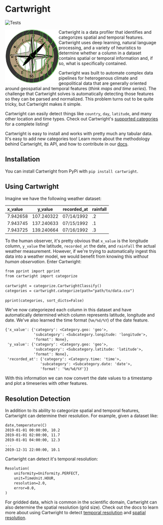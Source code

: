 
# Cartwright
![Tests](https://github.com/jataware/cartwright/actions/workflows/tests.yml/badge.svg)

<img src="docs/assets/cartwright-logo-r0d1.png" width="175px" align="left"/>
Cartwright is a data profiler that identifies and categorizes spatial and temporal features. Cartwright uses deep learning, natural language processing, and a variety of heuristics to determine whether a column in a dataset contains spatial or temporal information and, if so, what is specifically contained.

Cartwright was built to automate complex data pipelines for heterogenous climate and geopolitical data that are generally oriented around geospatial and temporal features (_think maps and time series_). The challenge that Cartwright solves is automatically detecting those features so they can be parsed and normalized. This problem turns out to be quite tricky, but Cartwright makes it simple.

Cartwright can easily detect things like `country`, `day`, `latitude`, and many other location and time types. Check out Cartwright's [supported categories](https://jataware.github.io/cartwright/categories.html) for a complete listing!

Cartwright is easy to install and works with pretty much any tabular data. It's easy to add new categories too! Learn more about the methodology behind Cartwright, its API, and how to contribute in our [docs](https://jataware.github.io/cartwright).

## Installation

You can install Cartwright from PyPi with `pip install cartwright`.

## Using Cartwright

Imagine we have the following weather dataset:

| x_value  |  y_value   | recorded_at | rainfall |
|:---------|:----------:|------------:|--------|
| 7.942658 | 107.240322 | 07/14/1992  | .2     |
| 7.943745 | 137.240633 | 07/15/1992  | .1     |
| 7.943725 | 139.240664 | 07/16/1992  | .3     |


To the human observer, it's pretty obvious that `x_value` is the longitude column, `y_value` the latitude, `recorded_at` the date, and `rainfall` the actual weather measurement. However, if we're trying to automatically ingest this data into a weather model, we would benefit from knowing this _without human observation_. Enter Cartwright:

```    
from pprint import pprint
from cartwright import categorize

cartwright = categorize.CartwrightClassify()
categories = cartwright.categorize(path="path/to/data.csv")

pprint(categories, sort_dicts=False)
```    

We've now categoriezed each column in this dataset and have automatically determined which column represents latitude, longitude and date. We've also learned the time format (`%m/%d/%Y`) of the date feature.

```
{'x_value': {'category': <Category.geo: 'geo'>,
             'subcategory': <Subcategory.longitude: 'longitude'>,
             'format': None},
 'y_value': {'category': <Category.geo: 'geo'>,
             'subcategory': <Subcategory.latitude: 'latitude'>,
             'format': None},
 'recorded_at': {'category': <Category.time: 'time'>,
                'subcategory': <Subcategory.date: 'date'>,
                'format': '%m/%d/%Y'}}
```

With this information we can now convert the date values to a timestamp and plot a timeseries with other features.

## Resolution Detection

In addition to its ability to categorize spatial and temporal features, Cartwright can determine their resolution. For example, given a dataset like:

```
date,temperature(C)
2019-01-01 00:00:00, 10.2
2019-01-01 02:00:00, 11.7
2019-01-01 04:00:00, 12.3
...
2019-12-31 22:00:00, 10.1
```

Cartwright can detect it's temporal resolution:

```
Resolution(
    uniformity=Uniformity.PERFECT,
    unit=TimeUnit.HOUR,
    resolution=2.0,
    error=0.0,
)
```

For gridded data, which is common in the scientific domain, Cartwright can also determine the spatial resolution (grid size). Check out the docs to learn more about using Cartwright to detect [temporal resolution](https://jataware.github.io/cartwright/temporal_resolution.html) and [spatial resolution](https://jataware.github.io/cartwright/geospatial_resolution.html).